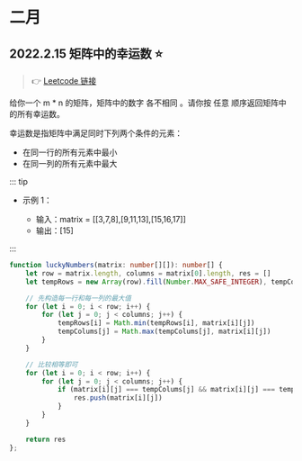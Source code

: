 # 二月

## 2022.2.15 矩阵中的幸运数 ⭐
> :point_right: 
[Leetcode 链接](https://leetcode-cn.com/problems/lucky-numbers-in-a-matrix/)

给你一个 m * n 的矩阵，矩阵中的数字 各不相同 。请你按 任意 顺序返回矩阵中的所有幸运数。

幸运数是指矩阵中满足同时下列两个条件的元素：

- 在同一行的所有元素中最小
- 在同一列的所有元素中最大


::: tip
- 示例 1：

    - 输入：matrix = [[3,7,8],[9,11,13],[15,16,17]]
    - 输出：[15]

:::

<CodeGroup>
  <CodeGroupItem title="TS" active>

```ts
function luckyNumbers(matrix: number[][]): number[] {
    let row = matrix.length, columns = matrix[0].length, res = []
    let tempRows = new Array(row).fill(Number.MAX_SAFE_INTEGER), tempColums = new Array(columns).fill(0)

    // 先构造每一行和每一列的最大值
    for (let i = 0; i < row; i++) {
        for (let j = 0; j < columns; j++) {
            tempRows[i] = Math.min(tempRows[i], matrix[i][j])
            tempColums[j] = Math.max(tempColums[j], matrix[i][j])
        }
    }

    // 比较相等即可
    for (let i = 0; i < row; i++) {
        for (let j = 0; j < columns; j++) {
            if (matrix[i][j] === tempColums[j] && matrix[i][j] === tempRows[i]) {
                res.push(matrix[i][j])
            }
        }
    }

    return res
};
```
  </CodeGroupItem>
</CodeGroup>